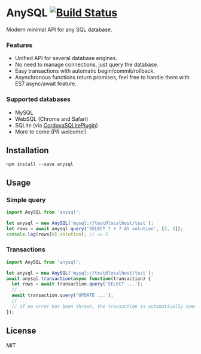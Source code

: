 # AnySQL [![Build Status](https://travis-ci.org/object-layer/anysql.svg?branch=master)](https://travis-ci.org/object-layer/anysql)

Modern minimal API for any SQL database.

### Features

- Unified API for several database engines.
- No need to manage connections, just query the database.
- Easy transactions with automatic begin/commit/rollback.
- Asynchronous functions return promises, feel free to handle them with ES7 async/await feature.

### Supported databases

- MySQL
- WebSQL (Chrome and Safari)
- SQLite (via [CordovaSQLitePlugin](https://www.npmjs.com/package/cordova-sqlite-plugin))
- More to come (PR welcome!)

## Installation

```
npm install --save anysql
```

## Usage

### Simple query

```javascript
import AnySQL from 'anysql';

let anysql = new AnySQL('mysql://test@localhost/test');
let rows = await anysql.query('SELECT ? + ? AS solution', [2, 3]);
console.log(rows[0].solution); // => 5
```

### Transactions

```javascript
import AnySQL from 'anysql';

let anysql = new AnySQL('mysql://test@localhost/test');
await anysql.transaction(async function(transaction) {
  let rows = await transaction.query('SELECT ...');
  // ...
  await transaction.query('UPDATE ...');
  // ...
  // if no error has been thrown, the transaction is automatically committed
});
```

## License

MIT
